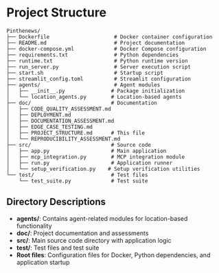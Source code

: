 # Project Structure

```
Pinthenews/
├── Dockerfile                     # Docker container configuration
├── README.md                      # Project documentation
├── docker-compose.yml             # Docker Compose configuration
├── requirements.txt               # Python dependencies
├── runtime.txt                    # Python runtime version
├── run_server.py                  # Server execution script
├── start.sh                       # Startup script
├── streamlit_config.toml          # Streamlit configuration
├── agents/                        # Agent modules
│   ├── __init__.py               # Package initialization
│   └── location_agents.py        # Location-based agents
├── doc/                          # Documentation
│   ├── CODE_QUALITY_ASSESSMENT.md
│   ├── DEPLOYMENT.md
│   ├── DOCUMENTATION_ASSESSMENT.md
│   ├── EDGE_CASE_TESTING.md
│   ├── PROJECT_STRUCTURE.md      # This file
│   └── REPRODUCIBILITY_ASSESSMENT.md
├── src/                          # Source code
│   ├── app.py                    # Main application
│   ├── mcp_integration.py        # MCP integration module
│   ├── run.py                    # Application runner
│   └── setup_verification.py    # Setup verification utilities
└── test/                         # Test files
    └── test_suite.py             # Test suite
```

## Directory Descriptions

- **agents/**: Contains agent-related modules for location-based functionality
- **doc/**: Project documentation and assessments
- **src/**: Main source code directory with application logic
- **test/**: Test files and test suite
- **Root files**: Configuration files for Docker, Python dependencies, and application startup